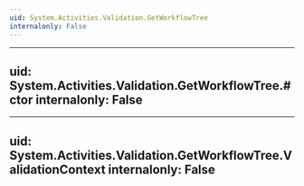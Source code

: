 ```yaml
---
uid: System.Activities.Validation.GetWorkflowTree
internalonly: False
---
```


---
uid: System.Activities.Validation.GetWorkflowTree.#ctor
internalonly: False
---

---
uid: System.Activities.Validation.GetWorkflowTree.ValidationContext
internalonly: False
---
